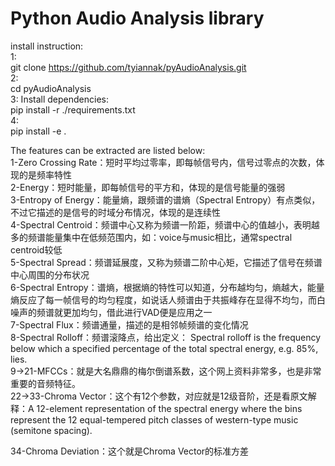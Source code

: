 # Python Audio Analysis library

install instruction:  
1:   
git clone https://github.com/tyiannak/pyAudioAnalysis.git  
2:  
cd pyAudioAnalysis  
3: Install dependencies:  
pip install -r ./requirements.txt  
4:  
pip install -e .  
  
  
The features can be extracted are listed below:  
1-Zero Crossing Rate：短时平均过零率，即每帧信号内，信号过零点的次数，体现的是频率特性  
2-Energy：短时能量，即每帧信号的平方和，体现的是信号能量的强弱  
3-Entropy of Energy：能量熵，跟频谱的谱熵（Spectral Entropy）有点类似，不过它描述的是信号的时域分布情况，体现的是连续性  
4-Spectral Centroid：频谱中心又称为频谱一阶距，频谱中心的值越小，表明越多的频谱能量集中在低频范围内，如：voice与music相比，通常spectral
centroid较低  
5-Spectral Spread：频谱延展度，又称为频谱二阶中心矩，它描述了信号在频谱中心周围的分布状况  
6-Spectral Entropy：谱熵，根据熵的特性可以知道，分布越均匀，熵越大，能量熵反应了每一帧信号的均匀程度，如说话人频谱由于共振峰存在显得不均匀，而白噪声的频谱就更加均匀，借此进行VAD便是应用之一  
7-Spectral Flux：频谱通量，描述的是相邻帧频谱的变化情况  
8-Spectral Rolloff：频谱滚降点，给出定义： Spectral rolloff is the frequency below which a specified percentage of the total spectral energy, e.g. 85%, lies.  
9->21-MFCCs：就是大名鼎鼎的梅尔倒谱系数，这个网上资料非常多，也是非常重要的音频特征。  
22->33-Chroma Vector：这个有12个参数，对应就是12级音阶，还是看原文解释：A 12-element representation of the spectral energy where the bins represent the 12 equal-tempered pitch classes of western-type music (semitone spacing).  

34-Chroma Deviation：这个就是Chroma Vector的标准方差  
